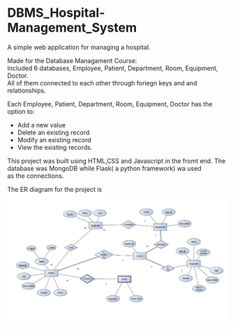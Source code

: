 # DBMS_Hospital-Management_System
A simple web application for managing a hospital.

Made for the Database Managament Course:  
Included 6 databases, Employee, Patient, Department, Room, Equipment, Doctor.  
All of them connected to each other through foriegn keys and and relationships.  

Each Employee, Patient, Department, Room, Equipment, Doctor has the option to:
+ Add a new value
+ Delete an existing record
+ Modify an existing record
+ View the existing records.  
  
This project was built using HTML,CSS and Javascript in the fromt end. The database was MongoDB while Flask( a python framework) wa used   
as the connections.

The ER diagram for the project is ![here](https://github.com/VaibhavBhandari2999/DBMS_Hospital-Management_System/blob/master/src/static/images/ER.JPG)
